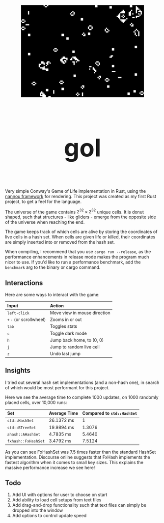 <div align="center"> <img src="gol.webp" alt="screenshot" width="400"/> </div>
<div align="center" style="font-size: 40px;">

# gol

</div>
<br>

Very simple Conway's Game of Life implementation in Rust, using the [nannou framework](__https://github.com/nannou-org/nannou__) for rendering. This project was created as my first Rust project, to get a feel for the language.

The universe of the game contains $2^{32} \times 2^{32}$ unique cells. It is donut shaped, such that structures - like gliders - emerge from the opposite side of the universe when reaching the end.

The game keeps track of which cells are alive by storing the coordinates of live cells in a hash set. When cells are given life or killed, their coordinates are simply inserted into or removed from the hash set.

When compiling, I recommend that you use `cargo run --release`, as the performance enhancements in release mode makes the program much nicer to use. If you'd like to run a performance benchmark, add the `benchmark` arg to the binary or cargo command.

## Interactions

Here are some ways to interact with the game:

| Input                    | Action                       |
| :----------------------- | :--------------------------- |
| `left-click`             | Move view in mouse direction |
| `+` `-` (or scrollwheel) | Zooms in or out              |
| `tab`                    | Toggles stats                |
| `c`                      | Toggle dark mode             |
| `h`                      | Jump back home, to (0, 0)    |
| `j`                      | Jump to random live cell     |
| `z`                      | Undo last jump               |

## Insights

I tried out several hash set implementations (and a non-hash one), in search of which would be most performant for this project. 

Here we see the average time to complete 1000 updates, on 1000 randomly placed cells, over 10,000 runs:

| Set                 | Average Time     | Compared to `std::HashSet` |
| :------------------ | :--------------- | :------------------------- |
| `std::HashSet`      | 26.1372 ms       | 1                          |
| `std::BTreeSet`     | 19.9894 ms       | 1.3076                     |
| `ahash::AHashSet`   | 4.7835 ms        | 5.4640                     |
| `fxhash::FxHashSet` | 3.4792 ms        | 7.5124                     |

As you can see FxHashSet was 7.5 times faster than the standard HashSet implementation. Discourse online suggests that FxHash implements the fastest algorithm when it comes to small key sizes. This explains the massive performance increase we see here!

## Todo

1. Add UI with options for user to choose on start
2. Add ability to load cell setups from text files
4. Add drag-and-drop functionality such that text files can simply be dropped into the window
5. Add options to control update speed
